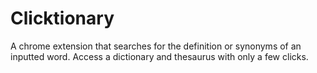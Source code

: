 # Clicktionary

A chrome extension that searches for the definition or synonyms of an inputted word. Access a dictionary and thesaurus with only a few clicks. 

